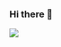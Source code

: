 ### Hi there 👋

<!--
**MyungJH/myungJH** is a ✨ _special_ ✨ repository because its `README.md` (this file) appears on your GitHub profile.

Here are some ideas to get you started:

- 🔭 I’m currently working on ...
- 🌱 I’m currently learning ...
- 👯 I’m looking to collaborate on ...
- 🤔 I’m looking for help with ...
- 💬 Ask me about ...
- 📫 How to reach me: ...
- 😄 Pronouns: ...
- ⚡ Fun fact: ...
-->

<a href="https://uhiyu0799.tistory.com/" target="_blank"><img src="https://img.shields.io/badge/Blog-11B48A?style=flat&logo=Tistory&logoColor=white"/></a>

